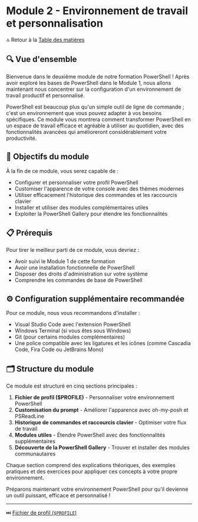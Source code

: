 # Module 2 - Environnement de travail et personnalisation

🔝 Retour à la [Table des matières](/SOMMAIRE.md)

## 🔍 Vue d'ensemble

Bienvenue dans le deuxième module de notre formation PowerShell ! Après avoir exploré les bases de PowerShell dans le Module 1, nous allons maintenant nous concentrer sur la configuration d'un environnement de travail productif et personnalisé.

PowerShell est beaucoup plus qu'un simple outil de ligne de commande ; c'est un environnement que vous pouvez adapter à vos besoins spécifiques. Ce module vous montrera comment transformer PowerShell en un espace de travail efficace et agréable à utiliser au quotidien, avec des fonctionnalités avancées qui amélioreront considérablement votre productivité.

## 🎯 Objectifs du module

À la fin de ce module, vous serez capable de :

- Configurer et personnaliser votre profil PowerShell
- Customiser l'apparence de votre console avec des thèmes modernes
- Utiliser efficacement l'historique des commandes et les raccourcis clavier
- Installer et utiliser des modules complémentaires utiles
- Exploiter la PowerShell Gallery pour étendre les fonctionnalités

## 📋 Prérequis

Pour tirer le meilleur parti de ce module, vous devriez :

- Avoir suivi le Module 1 de cette formation
- Avoir une installation fonctionnelle de PowerShell
- Disposer des droits d'administration sur votre système
- Comprendre les commandes de base de PowerShell

## ⚙️ Configuration supplémentaire recommandée

Pour ce module, nous vous recommandons d'installer :

- Visual Studio Code avec l'extension PowerShell
- Windows Terminal (si vous êtes sous Windows)
- Git (pour certains modules complémentaires)
- Une police compatible avec les ligatures et les icônes (comme Cascadia Code, Fira Code ou JetBrains Mono)

## 🗂️ Structure du module

Ce module est structuré en cinq sections principales :

1. **Fichier de profil ($PROFILE)** - Personnaliser votre environnement PowerShell
2. **Customisation du prompt** - Améliorer l'apparence avec oh-my-posh et PSReadLine
3. **Historique de commandes et raccourcis clavier** - Optimiser votre flux de travail
4. **Modules utiles** - Étendre PowerShell avec des fonctionnalités supplémentaires
5. **Découverte de la PowerShell Gallery** - Trouver et installer des modules communautaires

Chaque section comprend des explications théoriques, des exemples pratiques et des exercices pour appliquer ces concepts à votre propre environnement.

Préparons maintenant votre environnement PowerShell pour qu'il devienne un outil puissant, efficace et personnalisé !

---

⏭️ [Fichier de profil (`$PROFILE`)](/01-environnement/01-profil.md)

